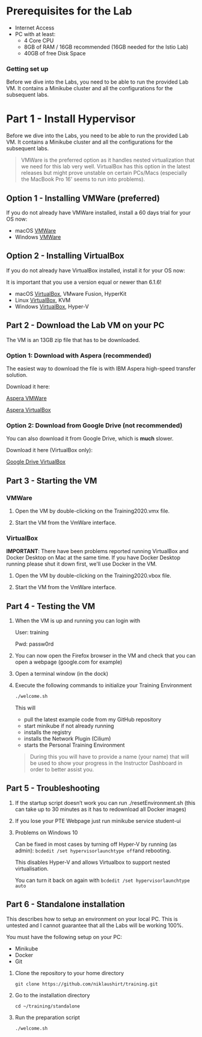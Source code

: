 
# Prerequisites for the Lab

- Internet Access
- PC with at least:
  - 4 Core CPU
  - 8GB of RAM / 16GB recommended (16GB needed for the Istio Lab)
  - 40GB of free Disk Space





### Getting set up

Before we dive into the Labs, you need to be able to run the provided Lab VM. It contains a Minikube cluster and all the configurations for the subsequent labs. 


<div style="page-break-after: always;"></div>

# Part 1 - Install Hypervisor

Before we dive into the Labs, you need to be able to run the provided Lab VM. It contains a Minikube cluster and all the configurations for the subsequent labs.

> VMWare is the preferred option as it handles nested virtualization that we need for this lab very well.
VirtualBox has this option in the latest releases but might prove unstable on certain PCs/Macs (especially the MacBook Pro 16' seems to run into problems).

## Option 1 - Installing VMWare (preferred)

If you do not already have VMWare installed, install a 60 days trial for your OS now:

* macOS	[VMWare](https://www.vmware.com/products/fusion/fusion-evaluation.html)
* Windows	[VMWare](https://www.vmware.com/products/workstation/workstation-evaluation.html)



## Option 2 - Installing VirtualBox


If you do not already have VirtualBox installed, install it for your OS now:

It is important that you use a version equal or newer than 6.1.6!

* macOS	[VirtualBox](https://www.virtualbox.org/wiki/Downloads), VMware Fusion, HyperKit
* Linux	[VirtualBox](https://www.virtualbox.org/wiki/Downloads), KVM
* Windows	[VirtualBox](https://www.virtualbox.org/wiki/Downloads), Hyper-V

    
<div style="page-break-after: always;"></div>

## Part 2 - Download the Lab VM on your PC

The VM is an 13GB zip file that has to be downloaded.



### Option 1: Download with Aspera (recommended)

The easiest way to download the file is with IBM Aspera high-speed transfer solution.

Download it here:


[Aspera VMWare](https://aspera.pub/zM7YiFk/k8s_training)


[Aspera VirtualBox](https://aspera.pub/zM7YiFk/k8s_training)


### Option 2: Download from Google Drive (not recommended)

You can also download it from Google Drive, which is **much** slower.

Download it here (VirtualBox only):

[Google Drive VirtualBox](https://drive.google.com/drive/folders/12YFacjjc92Ens-XEecqgmOG9d0YCz4IQ?usp=sharing)




<div style="page-break-after: always;"></div>

## Part 3 - Starting the VM


### VMWare 

1. Open the VM by double-clicking on the Training2020.vmx file.

2. Start the VM from the VmWare interface.


### VirtualBox 

**IMPORTANT**: There have been problems reported running VirtualBox and Docker Desktop on Mac at the same time.
If you have Docker Desktop running please shut it down first, we'll use Docker in the VM.

1. Open the VM by double-clicking on the Training2020.vbox file.

2. Start the VM from the VmWare interface.


<div style="page-break-after: always;"></div>

## Part 4 - Testing the VM

1. When the VM is up and running you can login with

   User: training

   Pwd: passw0rd

2. You can now open the Firefox browser in the VM and check that you can open a webpage (google.com for example)

3. Open a terminal window (in the dock)



4. Execute the following commands to initialize your Training Environment
   
	
	```bash
	./welcome.sh
	```
	
	This will
	* 	pull the latest example code from my GitHub repository
	* 	start minikube if not already running
	* 	installs the registry
	* 	installs the Network Plugin (Cilium)
	* 	starts the Personal Training Environment
	
	> During this you will have to provide a name (your name) that will be used to show your progress in the Instructor Dashboard in order to better assist you.
	
	

<div style="page-break-after: always;"></div>


## Part 5 - Troubleshooting

1. If the startup script doesn’t work you can run ./resetEnvironment.sh (this can take up to 30 minutes as it has to redownload all Docker images)

2. If you lose your PTE Webpage just run minikube service student-ui

3. Problems on Windows 10

	Can be fixed in most cases by turning off Hyper-V by running (as admin): 
	`bcdedit /set hypervisorlaunchtype off`and rebooting.

	This disables Hyper-V and allows Virtualbox to support nested virtualisation.
	
	You can turn it back on again with `bcdedit /set hypervisorlaunchtype auto`



## Part 6 - Standalone installation

This describes how to setup an environment on your local PC. 
This is untested and I cannot guarantee that all the Labs will be working 100%.

You must have the following setup on your PC:
* Minikube
* Docker 
* Git


1. Clone the repository to your home directory

	`git clone https://github.com/niklaushirt/training.git`


2. Go to the installation directory

	`cd ~/training/standalone`

3. Run the preparation script

	`./welcome.sh`